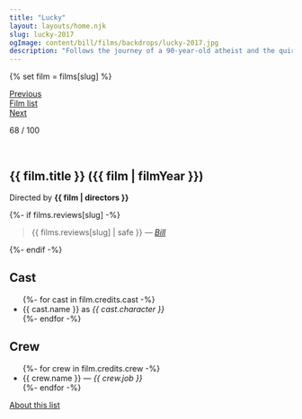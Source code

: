 ```yaml
---
title: "Lucky"
layout: layouts/home.njk
slug: lucky-2017
ogImage: content/bill/films/backdrops/lucky-2017.jpg
description: "Follows the journey of a 90-year-old atheist and the quirky characters that inhabit his off-the-map desert town. He finds himself at the precipice of life, thrust into a journey of self-exploration."
---
```


{% set film = films[slug] %}

<nav class="films">
  <div class="prev">
    <a href="../cest-la-vie-2017"><i class="fa-solid fa-chevron-left fa-xs"></i> Previous</a>
  </div>
  <div>
    <a href="../">Film list</a>
  </div>
  <div class="next">
    <a href="../the-party-2017">Next <i class="fa-solid fa-chevron-right fa-xs"></i></a>
  </div>
</nav>

<p>68 / 100</p>

<article class="film slug-lucky-2017">
  <div class="backdrop-and-poster">
    <img class="poster" src="../films/posters/{{ slug }}.jpg" alt="">
    <img class="backdrop" src="../films/backdrops/{{ slug }}.jpg" alt="">
  </div>

  <h1>{{ film.title }} ({{ film | filmYear }})</h1>

  

  <p class="director">
    Directed by <strong>{{ film | directors }}</strong>
  </p>

  {%- if films.reviews[slug] -%}
    <blockquote> 
      {{ films.reviews[slug] | safe }} <em>—&nbsp;<a href="/bill">Bill</a></em>
    </blockquote> 
  {%- endif -%}

  <h2>
    Cast
  </h2>
  <ul>
    {%- for cast in film.credits.cast -%}
      <li>
        {{ cast.name }} as <em>{{ cast.character }}</em>
      </li>
    {%- endfor -%}
  </ul>

  <h2>
    Crew
  </h2>
  <ul>
    {%- for crew in film.credits.crew -%}
      <li>
        {{ crew.name }} &mdash; <em>{{ crew.job }}</em>
      </li>
    {%- endfor -%}
  </ul>
</article>
<footer>
  <a href="../about">About this list</a>
</footer>
